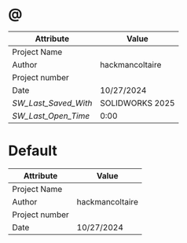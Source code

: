 # @
| Attribute | Value |
| ---  | ---     |
| Project Name |  |
| Author | hackmancoltaire |
| Project number |  |
| Date | 10/27/2024 |
| _SW_Last_Saved_With_ | SOLIDWORKS 2025 |
| _SW_Last_Open_Time_ | 0:00 |
# Default
| Attribute | Value |
| ---  | ---     |
| Project Name |  |
| Author | hackmancoltaire |
| Project number |  |
| Date | 10/27/2024 |
